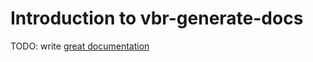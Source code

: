 # Introduction to vbr-generate-docs

TODO: write [great documentation](http://jacobian.org/writing/what-to-write/)
